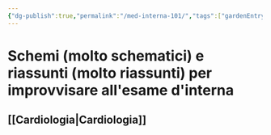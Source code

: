 ```yaml
---
{"dg-publish":true,"permalink":"/med-interna-101/","tags":["gardenEntry"]}
---
```


# Schemi (molto schematici) e riassunti (molto riassunti) per improvvisare all'esame d'interna

## [[Cardiologia\|Cardiologia]]
